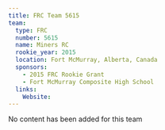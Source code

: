 ```yaml
---
title: FRC Team 5615
team:
  type: FRC
  number: 5615
  name: Miners RC
  rookie_year: 2015
  location: Fort McMurray, Alberta, Canada
  sponsors:
    - 2015 FRC Rookie Grant
    - Fort McMurray Composite High School
  links:
    Website: 
---
```

No content has been added for this team